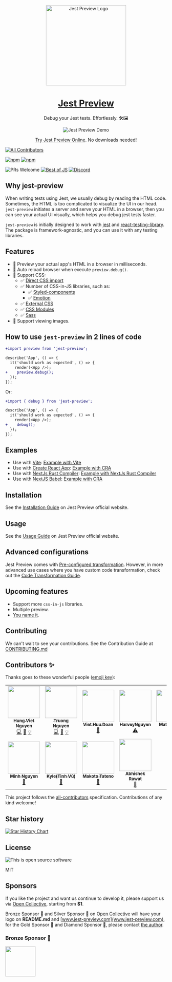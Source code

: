 <p align="center">
 <img align="center" alt="Jest Preview Logo" src="https://user-images.githubusercontent.com/8603085/161993303-e904a087-78a1-4abd-bb8d-3ef2cc6db442.svg" width="250"/>
</p>

<h1 align="center">
<a href="https://www.jest-preview.com/docs/getting-started/intro" target="_blank" >Jest Preview</a>
</h1>

<p align="center">
Debug your Jest tests. Effortlessly. 🛠🖼
</p>

<p align="center">
  <img align="center" src="https://user-images.githubusercontent.com/8603085/162563155-7e18c9ef-4fe3-45f2-9065-7fcea8ddb18e.gif" alt="Jest Preview Demo" />
</p>

<p align="center">
  <a href="https://stackblitz.com/edit/jest-preview?file=README.md" title="Try Jest Preview Now" target="_blank">Try Jest Preview Online</a>. No downloads needed!
</p>

<!-- prettier-ignore-start -->
<!-- ALL-CONTRIBUTORS-BADGE:START - Do not remove or modify this section -->
[![All Contributors](https://img.shields.io/badge/all_contributors-11-orange.svg?style=flat-square)](#contributors-)
<!-- ALL-CONTRIBUTORS-BADGE:END -->
<!-- prettier-ignore-end -->

[![npm](https://img.shields.io/npm/v/jest-preview)](https://www.npmjs.com/package/jest-preview)
[![npm](https://img.shields.io/npm/dt/jest-preview)](https://www.npmjs.com/package/jest-preview)

![PRs Welcome](https://img.shields.io/badge/PRs-welcome-green.svg)
[![Best of JS](https://img.shields.io/endpoint?url=https://bestofjs-serverless.now.sh/api/project-badge?fullName=nvh95%2Fjest-preview%26since=weekly)](https://bestofjs.org/projects/jest-preview)
[![Discord](https://img.shields.io/discord/967456149735637002?logo=discord&logoColor=ffffff&style=flat-square)](https://discord.gg/X5PyPUfemh)

## Why **jest-preview**

When writing tests using Jest, we usually debug by reading the HTML code. Sometimes, the HTML is too complicated to visualize the UI in our head. `jest-preview` initiates a server and serve your HTML in a browser, then you can see your actual UI visually, which helps you debug jest tests faster.

`jest-preview` is initially designed to work with [jest](https://jestjs.io/) and [react-testing-library](https://testing-library.com/docs/react-testing-library/intro/). The package is framework-agnostic, and you can use it with any testing libraries.

## Features

- 👀 Preview your actual app's HTML in a browser in milliseconds.
- 🔄 Auto reload browser when execute `preview.debug()`.
- 💅 Support CSS:
  - ✅ [Direct CSS import](#3-configure-jests-transform-to-intercept-css-and-files)
  - ✅ Number of CSS-in-JS libraries, such as:
    - ✅ [Styled-components](https://styled-components.com/)
    - ✅ [Emotion](https://emotion.sh/)
  - ✅ [External CSS](#4-optional-configure-external-css)
  - ✅ [CSS Modules](https://github.com/css-modules/css-modules)
  - ✅ [Sass](https://sass-lang.com/)
- 🌄 Support viewing images.

## How to use `jest-preview` in 2 lines of code

```diff
+import preview from 'jest-preview';

describe('App', () => {
  it('should work as expected', () => {
    render(<App />);
+    preview.debug();
  });
});
```

Or:

```diff
+import { debug } from 'jest-preview';

describe('App', () => {
  it('should work as expected', () => {
    render(<App />);
+    debug();
  });
});
```

## Examples

- Use with [Vite](https://vitejs.dev/): [Example with Vite](https://www.jest-preview.com/docs/examples/vite-react)
- Use with [Create React App](https://create-react-app.dev/): [Example with CRA](https://www.jest-preview.com/docs/examples/create-react-app)
- Use with [NextJs Rust Compiler](https://nextjs.org/docs/testing#setting-up-jest-with-the-rust-compiler): [Example with NextJs Rust Compiler](https://www.jest-preview.com/docs/examples/next-rust)
- Use with [NextJS Babel](https://nextjs.org/docs/testing#setting-up-jest-with-babel): [Example with CRA](https://www.jest-preview.com/docs/examples/next-babel)

## Installation

See the [Installation Guide](https://www.jest-preview.com/docs/getting-started/installation) on Jest Preview official website.

## Usage

See the [Usage Guide](https://www.jest-preview.com/docs/getting-started/usage) on Jest Preview official website.

## Advanced configurations

Jest Preview comes with [Pre-configured transformation](https://www.jest-preview.com/docs/getting-started/installation#2-configure-jests-transform-to-transform-css-and-files). However, in more advanced use cases where you have custom code transformation, check out the [Code Transformation Guide](https://www.jest-preview.com/docs/advanced-guides/code-transform).

## Upcoming features

- Support more `css-in-js` libraries.
- Multiple preview.
- [You name it](https://github.com/nvh95/jest-preview/labels/feature_request).

## Contributing

We can't wait to see your contributions. See the Contribution Guide at [CONTRIBUTING.md](/CONTRIBUTING.md)

## Contributors ✨

Thanks goes to these wonderful people ([emoji key](https://allcontributors.org/docs/en/emoji-key)):

<!-- ALL-CONTRIBUTORS-LIST:START - Do not remove or modify this section -->
<!-- prettier-ignore-start -->
<!-- markdownlint-disable -->
<table>
  <tr>
    <td align="center"><a href="https://hung.dev"><img src="https://avatars.githubusercontent.com/u/8603085?v=4?s=100" width="100px;" alt=""/><br /><sub><b>Hung Viet Nguyen</b></sub></a><br /><a href="https://github.com/nvh95/jest-preview/commits?author=nvh95" title="Code">💻</a> <a href="https://github.com/nvh95/jest-preview/commits?author=nvh95" title="Documentation">📖</a> <a href="#example-nvh95" title="Examples">💡</a></td>
    <td align="center"><a href="https://github.com/ntt261298"><img src="https://avatars.githubusercontent.com/u/36792554?v=4?s=100" width="100px;" alt=""/><br /><sub><b>Truong Nguyen</b></sub></a><br /><a href="https://github.com/nvh95/jest-preview/commits?author=ntt261298" title="Code">💻</a> <a href="https://github.com/nvh95/jest-preview/commits?author=ntt261298" title="Documentation">📖</a> <a href="#example-ntt261298" title="Examples">💡</a></td>
    <td align="center"><a href="https://www.linkedin.com/in/viet-doan-830061a0/"><img src="https://avatars.githubusercontent.com/u/103036586?v=4?s=100" width="100px;" alt=""/><br /><sub><b>Viet Huu Doan</b></sub></a><br /><a href="#design-doanhuuviet" title="Design">🎨</a></td>
    <td align="center"><a href="https://github.com/ntbinh-Harvey"><img src="https://avatars.githubusercontent.com/u/57211574?v=4?s=100" width="100px;" alt=""/><br /><sub><b>HarveyNguyen</b></sub></a><br /><a href="https://github.com/nvh95/jest-preview/commits?author=ntbinh-Harvey" title="Tests">⚠️</a></td>
    <td align="center"><a href="https://github.com/mattmurph9"><img src="https://avatars.githubusercontent.com/u/63432827?v=4?s=100" width="100px;" alt=""/><br /><sub><b>Matt Murphy</b></sub></a><br /><a href="https://github.com/nvh95/jest-preview/commits?author=mattmurph9" title="Documentation">📖</a></td>
    <td align="center"><a href="https://www.linkedin.com/in/traitanit-huangsri-8701b291/"><img src="https://avatars.githubusercontent.com/u/8110002?v=4?s=100" width="100px;" alt=""/><br /><sub><b>Traitanit Huangsri</b></sub></a><br /><a href="https://github.com/nvh95/jest-preview/commits?author=nottyo" title="Code">💻</a></td>
    <td align="center"><a href="http://linkedin.com/in/thanhsonng"><img src="https://avatars.githubusercontent.com/u/28614996?v=4?s=100" width="100px;" alt=""/><br /><sub><b>Thanh Son Nguyen</b></sub></a><br /><a href="https://github.com/nvh95/jest-preview/commits?author=thanhsonng" title="Code">💻</a> <a href="#example-thanhsonng" title="Examples">💡</a> <a href="https://github.com/nvh95/jest-preview/commits?author=thanhsonng" title="Documentation">📖</a></td>
  </tr>
  <tr>
    <td align="center"><a href="https://github.com/minhmo1620"><img src="https://avatars.githubusercontent.com/u/44143370?v=4?s=100" width="100px;" alt=""/><br /><sub><b>Minh Nguyen </b></sub></a><br /><a href="https://github.com/nvh95/jest-preview/commits?author=minhmo1620" title="Documentation">📖</a></td>
    <td align="center"><a href="https://github.com/tinhvqbk"><img src="https://avatars.githubusercontent.com/u/26925018?v=4?s=100" width="100px;" alt=""/><br /><sub><b>Kyle(Tình Vũ)</b></sub></a><br /><a href="https://github.com/nvh95/jest-preview/issues?q=author%3Atinhvqbk" title="Bug reports">🐛</a></td>
    <td align="center"><a href="https://github.com/makotot"><img src="https://avatars.githubusercontent.com/u/1129027?v=4?s=100" width="100px;" alt=""/><br /><sub><b>Makoto Tateno</b></sub></a><br /><a href="https://github.com/nvh95/jest-preview/commits?author=makotot" title="Documentation">📖</a></td>
    <td align="center"><a href="http://www.wrongabhishek.com"><img src="https://avatars.githubusercontent.com/u/47311875?v=4?s=100" width="100px;" alt=""/><br /><sub><b>Abhishek Rawat</b></sub></a><br /><a href="https://github.com/nvh95/jest-preview/commits?author=AbePlays" title="Documentation">📖</a></td>
  </tr>
</table>

<!-- markdownlint-restore -->
<!-- prettier-ignore-end -->

<!-- ALL-CONTRIBUTORS-LIST:END -->

This project follows the [all-contributors](https://github.com/all-contributors/all-contributors) specification. Contributions of any kind welcome!

## Star history

[![Star History Chart](https://api.star-history.com/svg?repos=nvh95/jest-preview&type=Date)](https://star-history.com/#nvh95/jest-preview&Date)

## License

![This is open source software](https://user-images.githubusercontent.com/8603085/161439058-98faea42-c6e6-46f4-9ce6-218fad5f3b9a.gif)

MIT

## Sponsors

If you like the project and want us continue to develop it, please support us via [Open Collective](https://opencollective.com/jest-preview), starting from **$1**.

Bronze Sponsor 🥉 and Silver Sponsor 🥈 on [Open Collective](https://opencollective.com/jest-preview) will have your logo on **README.md** and [www.jest-preview.com](www.jest-preview.com), for the Gold Sponsor 🥇 and Diamond Sponsor 💎, please contact [the author](https://twitter.com/hung_dev).

### Bronze Sponsor 🥉

<a href="https://webuild.community/">
  <img src="https://user-images.githubusercontent.com/8603085/170883918-8b9f111d-f3c6-4647-9cc1-de56dd98ea60.png" width="94" height="94" />
</a>
